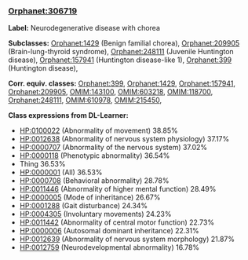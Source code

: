 
### [Orphanet:306719](http://www.orpha.net/ORDO/Orphanet_306719)
**Label:** Neurodegenerative disease with chorea

**Subclasses:** [Orphanet:1429](http://www.orpha.net/ORDO/Orphanet_1429) (Benign familial chorea), [Orphanet:209905](http://www.orpha.net/ORDO/Orphanet_209905) (Brain-lung-thyroid syndrome), [Orphanet:248111](http://www.orpha.net/ORDO/Orphanet_248111) (Juvenile Huntington disease), [Orphanet:157941](http://www.orpha.net/ORDO/Orphanet_157941) (Huntington disease-like 1), [Orphanet:399](http://www.orpha.net/ORDO/Orphanet_399) (Huntington disease), 

**Corr. equiv. classes:** [Orphanet:399](http://www.orpha.net/ORDO/Orphanet_399), [Orphanet:1429](http://www.orpha.net/ORDO/Orphanet_1429), [Orphanet:157941](http://www.orpha.net/ORDO/Orphanet_157941), [Orphanet:209905](http://www.orpha.net/ORDO/Orphanet_209905), [OMIM:143100](http://purl.obolibrary.org/obo/OMIM_143100), [OMIM:603218](http://purl.obolibrary.org/obo/OMIM_603218), [OMIM:118700](http://purl.obolibrary.org/obo/OMIM_118700), [Orphanet:248111](http://www.orpha.net/ORDO/Orphanet_248111), [OMIM:610978](http://purl.obolibrary.org/obo/OMIM_610978), [OMIM:215450](http://purl.obolibrary.org/obo/OMIM_215450), 

**Class expressions from DL-Learner:**

- [HP:0100022](http://purl.obolibrary.org/obo/HP_0100022) (Abnormality of movement) 38.85%
- [HP:0012638](http://purl.obolibrary.org/obo/HP_0012638) (Abnormality of nervous system physiology) 37.17%
- [HP:0000707](http://purl.obolibrary.org/obo/HP_0000707) (Abnormality of the nervous system) 37.02%
- [HP:0000118](http://purl.obolibrary.org/obo/HP_0000118) (Phenotypic abnormality) 36.54%
- Thing 36.53%
- [HP:0000001](http://purl.obolibrary.org/obo/HP_0000001) (All) 36.53%
- [HP:0000708](http://purl.obolibrary.org/obo/HP_0000708) (Behavioral abnormality) 28.78%
- [HP:0011446](http://purl.obolibrary.org/obo/HP_0011446) (Abnormality of higher mental function) 28.49%
- [HP:0000005](http://purl.obolibrary.org/obo/HP_0000005) (Mode of inheritance) 26.67%
- [HP:0001288](http://purl.obolibrary.org/obo/HP_0001288) (Gait disturbance) 24.34%
- [HP:0004305](http://purl.obolibrary.org/obo/HP_0004305) (Involuntary movements) 24.23%
- [HP:0011442](http://purl.obolibrary.org/obo/HP_0011442) (Abnormality of central motor function) 22.73%
- [HP:0000006](http://purl.obolibrary.org/obo/HP_0000006) (Autosomal dominant inheritance) 22.31%
- [HP:0012639](http://purl.obolibrary.org/obo/HP_0012639) (Abnormality of nervous system morphology) 21.87%
- [HP:0012759](http://purl.obolibrary.org/obo/HP_0012759) (Neurodevelopmental abnormality) 16.78%


